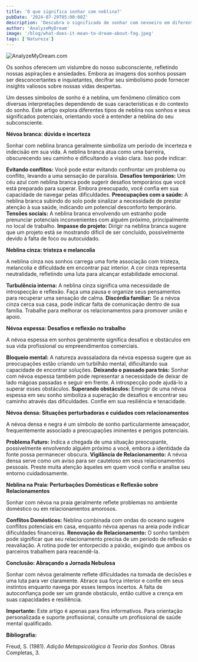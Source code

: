 ```yaml
---
title: 'O que significa sonhar com neblina?'
pubDate: '2024-07-29T05:00:00Z'
description: 'Descubra o significado de sonhar com nevoeiro em diferentes contextos, desde nevoeiro branco até nevoeiro na praia.'
author: 'AnalyzeMyDream'
image: '/blog/what-does-it-mean-to-dream-about-fog.jpeg'
tags: ['Natureza']
---
```


![AnalyzeMyDream.com](/blog/what-does-it-mean-to-dream-about-fog.jpeg)


Os sonhos oferecem um vislumbre do nosso subconsciente, refletindo nossas aspirações e ansiedades. Embora as imagens dos sonhos possam ser desconcertantes e inquietantes, decifrar seu simbolismo pode fornecer insights valiosos sobre nossas vidas despertas.

Um desses símbolos de sonho é a neblina, um fenômeno climático com diversas interpretações dependendo de suas características e do contexto do sonho. Este artigo explora diferentes tipos de neblina nos sonhos e seus significados potenciais, orientando você a entender a neblina do seu subconsciente.

**Névoa branca: dúvida e incerteza**

Sonhar com neblina branca geralmente simboliza um período de incerteza e indecisão em sua vida. A neblina branca atua como uma barreira, obscurecendo seu caminho e dificultando a visão clara. Isso pode indicar:

**Evitando conflitos:** Você pode estar evitando confrontar um problema ou conflito, levando a uma sensação de paralisia.
**Desafios temporários:** Um céu azul com neblina branca pode sugerir desafios temporários que você está preparado para superar. Embora preocupado, você confia em sua capacidade de navegar pelas dificuldades.
**Preocupações com a saúde:** A neblina branca subindo do solo pode sinalizar a necessidade de prestar atenção à sua saúde, indicando um potencial desconforto temporário.
**Tensões sociais:** A neblina branca envolvendo um estranho pode prenunciar potenciais inconvenientes com alguém próximo, principalmente no local de trabalho.
**Impasse do projeto:** Dirigir na neblina branca sugere que um projeto está se mostrando difícil de ser concluído, possivelmente devido à falta de foco ou autocuidado.

**Neblina cinza: tristeza e melancolia**

A neblina cinza nos sonhos carrega uma forte associação com tristeza, melancolia e dificuldade em encontrar paz interior. A cor cinza representa neutralidade, refletindo uma luta para alcançar estabilidade emocional.

**Turbulência interna:** A neblina cinza significa uma necessidade de introspecção e reflexão. Faça uma pausa e organize seus pensamentos para recuperar uma sensação de calma.
**Discórdia familiar:** Se a névoa cinza cerca sua casa, pode indicar falta de comunicação dentro de sua família. Trabalhe para melhorar os relacionamentos para promover união e apoio.

**Névoa espessa: Desafios e reflexão no trabalho**

A névoa espessa em sonhos geralmente significa desafios e obstáculos em sua vida profissional ou empreendimentos comerciais. 

**Bloqueio mental:** A natureza avassaladora da névoa espessa sugere que as preocupações estão criando um turbilhão mental, dificultando sua capacidade de encontrar soluções.
**Deixando o passado para trás:** Sonhar com névoa espessa também pode representar a necessidade de deixar de lado mágoas passadas e seguir em frente. A introspecção pode ajudá-lo a superar esses obstáculos.
**Superando obstáculos:** Emergir de uma névoa espessa em seu sonho simboliza a superação de desafios e encontrar seu caminho através das dificuldades. Confie em sua resiliência e tenacidade.

**Névoa densa: Situações perturbadoras e cuidados com relacionamentos**

A névoa densa e negra é um símbolo de sonho particularmente ameaçador, frequentemente associado a preocupações iminentes e perigos potenciais.

**Problema Futuro:** Indica a chegada de uma situação preocupante, possivelmente envolvendo alguém próximo a você, embora a identidade da fonte possa permanecer obscura.
**Vigilância de Relacionamento:** A névoa densa serve como um aviso para ser cauteloso em seus relacionamentos pessoais. Preste muita atenção àqueles em quem você confia e analise seu entorno cuidadosamente.

**Neblina na Praia: Perturbações Domésticas e Reflexão sobre Relacionamentos**

Sonhar com névoa na praia geralmente reflete problemas no ambiente doméstico ou em relacionamentos amorosos.

**Conflitos Domésticos:** Neblina combinada com ondas do oceano sugere conflitos potenciais em casa, enquanto névoa apenas na areia pode indicar dificuldades financeiras.
**Renovação de Relacionamento:** O sonho também pode significar que seu relacionamento precisa de um período de reflexão e reavaliação. A rotina pode ter entorpecido a paixão, exigindo que ambos os parceiros trabalhem para reacendê-la.

**Conclusão: Abraçando a Jornada Nebulosa**

Sonhar com névoa geralmente reflete dificuldades na tomada de decisões e uma luta para ver claramente. Abrace sua força interior e confie em seus instintos enquanto navega por esses tempos incertos. A falta de autoconfiança pode ser um grande obstáculo, então cultive a crença em suas capacidades e resiliência.

**Importante:** Este artigo é apenas para fins informativos. Para orientação personalizada e suporte profissional, consulte um profissional de saúde mental qualificado. 

**Bibliografia:**

Freud, S. (1981). *Adição Metapsicológica à Teoria dos Sonhos*. Obras Completas, 3.